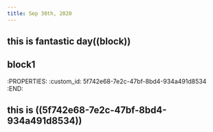 ```yaml
---
title: Sep 30th, 2020
---
```


## this is fantastic day((block))
## block1
:PROPERTIES:
:custom_id: 5f742e68-7e2c-47bf-8bd4-934a491d8534
:END:
## this is ((5f742e68-7e2c-47bf-8bd4-934a491d8534))
